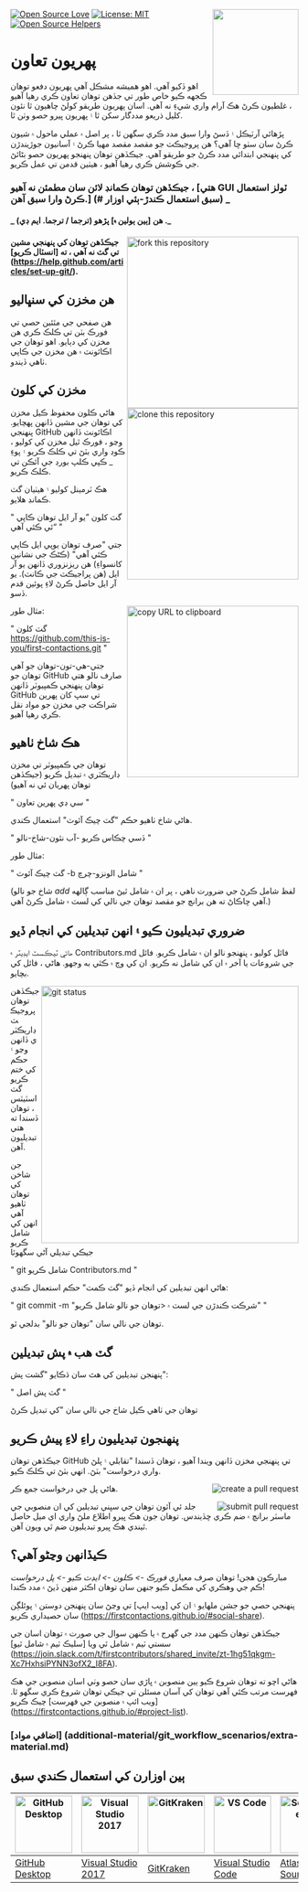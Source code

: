 [![Open Source Love](https://firstcontributions.github.io/open-source-badges/badges/open-source-v1/open-source.svg)](https://github.com/firstcontributions/open-source-badges)
[<img align="right" width="150" src="assets/join-slack-team.png">](https://join.slack.com/t/firstcontributors/shared_invite/zt-1hg51qkgm-Xc7HxhsiPYNN3ofX2_I8FA)
[![License: MIT](https://img.shields.io/badge/License-MIT-green.svg)](https://opensource.org/licenses/MIT)
[![Open Source Helpers](https://www.codetriage.com/roshanjossey/first-contributions/badges/users.svg)](https://www.codetriage.com/roshanjossey/first-contributions)

# پهريون تعاون

اهو ڏکيو آهي. اهو هميشه مشڪل آهي پهريون دفعو توهان ڪجهه ڪيو خاص طور تي جڏهن توهان تعاون ڪري رهيا آهيو ، غلطيون ڪرڻ هڪ آرام واري شيءِ نه آهي. اسان پهريون طريقو کولڻ چاهيون ٿا نئون کليل ذريعو مددگار سکن ٿا ۽ پهريون ڀيرو حصو وٺن ٿا.

پڙهائي آرٽيڪل ۽ ڏسڻ وارا سبق مدد ڪري سگھن ٿا ، پر اصل ۾ عملي ماحول ۾ شيون ڪرڻ سان سٺو ڇا آهي؟ ھن پروجيڪٽ جو مقصد مقصد مهيا ڪرڻ ۽ آسانيون جوڙيندڙن کي پنھنجي ابتدائي مدد ڪرڻ جو طريقو آھي. جيڪڏھن توھان پنھنجو پھريون حصو بڻائڻ جي ڪوشش ڪري رھيا آھيو ، ھيٺين قدمن تي عمل ڪريو.

### جيڪڏهن توهان ڪمانڊ لائن سان مطمئن نه آهيو ، [هتي GUI ٽولز استعمال ڪرڻ وارا سبق آهن.] (# سبق استعمال ڪندڙ-ٻئي اوزار) _


#### _ ھن [ٻين ٻولين ۾] پڙھو (ترجما / ترجما. ايم ڊي) ._

<img align="right" width="300" src="https://firstcontributions.github.io/assets/Readme/fork.png" alt="fork this repository" />

#### جيڪڏهن توهان کي پنهنجي مشين تي گٽ نه آهي ، ته [انسٽال ڪريو] (https://help.github.com/articles/set-up-git/).

## هن مخزن کي سنڀاليو

هن صفحي جي مٿئين حصي تي فورڪ بٽن تي ڪلڪ ڪري هن مخزن کي دٻايو.
اهو توهان جي اڪائونٽ ۾ هن مخزن جي ڪاپي ٺاهي ڏيندو.

## مخزن کي کلون

<img align="right" width="300" src="https://firstcontributions.github.io/assets/Readme/clone.png" alt="clone this repository" />

هاڻي ڪلون محفوظ ڪيل مخزن کي توهان جي مشين ڏانهن پهچايو. پنھنجي GitHub اڪائونٽ ڏانھن وڃو ، فورڪ ٿيل مخزن کي کوليو ، ڪوڊ واري بٽڻ تي ڪلڪ ڪريو ۽ پوءِ _ ڪپي ڪلپ بورڊ جي آئڪن تي ڪلڪ ڪريو.

هڪ ٽرمينل کوليو ۽ هيٺيان گٽ ڪمانڊ هلايو.

"
گٽ کلون ”يو آر ايل توهان ڪاپي ئي ڪئي آهي“
"

جتي "صرف توهان يوپي ايل ڪاپي ڪئي آهي" (ڪڻڪ جي نشانين کانسواءِ) هن ريزنزوري ڏانهن يو آر ايل (هن پراجيڪٽ جي ڪانٽ). يو آر ايل حاصل ڪرڻ لاءِ پوئين قدم ڏسو.

<img align="right" width="300" src="https://firstcontributions.github.io/assets/Readme/copy-to-clipboard.png" alt="copy URL to clipboard" />

مثال طور:

"
گٽ کلون https://github.com/this-is-you/first-contactions.git
"

جتي-هي-تون-توهان جو آهي توهان جو GitHub صارف نالو هتي توهان پنهنجي ڪمپيوٽر ڏانهن GitHub تي سڀ کان پهرين شراڪت جي مخزن جو مواد نقل ڪري رهيا آهيو.

## هڪ شاخ ٺاهيو

توهان جي ڪمپيوٽر تي مخزن ڊاريڪٽري ۾ تبديل ڪريو (جيڪڏهن توهان پهريان ئي نه آهيو)

"
سي ڊي پهرين تعاون
"

ھاڻي شاخ ٺاھيو حڪم "گٽ چيڪ آئوٽ" استعمال ڪندي.

"
ڏسي چڪاس ڪريو -آب نئون-شاخ-نالو
"

مثال طور:

"
گٽ چيڪ آئوٽ -b شامل الونزو-چرچ
"

(شاخ جو نالو _add_ لفظ شامل ڪرڻ جي ضرورت ناهي ، پر ان ۾ شامل ٿيڻ مناسب ڳالهه آهي ڇاڪاڻ ته هن برانچ جو مقصد توهان جي نالي کي لسٽ ۾ شامل ڪرڻ آهي.)

## ضروري تبديليون ڪيو ۽ انهن تبديلين کي انجام ڏيو

ھاڻي ٽيڪسٽ ايڊيٽر ۾ Contributors.md فائل کوليو ، پنھنجو نالو ان ۾ شامل ڪريو. فائل جي شروعات يا آخر ۾ ان کي شامل نه ڪريو. ان کي وچ ۾ ڪٿي به وجھو. ھاڻي ، فائل کي بچايو.

<img align="right" width="450" src="assets/git-status.png" alt="git status" />

جيڪڏهن توهان پروجيڪٽ ڊاريڪٽري ڏانهن وڃو ۽ حڪم کي ختم ڪريو گٽ اسٽيٽس ، توهان ڏسندا ته هتي تبديليون آهن.

جن شاخن کي توھان ٺاھيو آھي انھن کي شامل ڪريو جيڪي تبديلي آڻي سگھوٿا

"
git شامل ڪريو Contributors.md
"

ھاڻي انھن تبديلين کي انجام ڏيو "گٽ ڪمٽ" حڪم استعمال ڪندي:

"
git commit -m "شرڪت ڪندڙن جي لسٽ ۾ <توھان جو نالو شامل ڪريو"
"

توهان جي نالي سان "توهان جو نالو" بدلجي ٿو.

## گٽ هب ۾ پش تبديلين

پنھنجن تبديلين کي ھٿ سان ڌڪايو "گشت پش":

"
گٽ پش اصل <add-your-branch-name>
"

توهان جي ٺاهي ڪيل شاخ جي نالي سان <add-your-branch-name> "کي تبديل ڪرڻ

## پنھنجون تبديليون راءِ لاءِ پيش ڪريو

جيڪڏهن توهان GitHub تي پنهنجي مخزن ڏانهن ويندا آهيو ، توهان ڏسندا "تقابلي ۽ پلڻ واري درخواست" بٽڻ. انهي بٽڻ تي ڪلڪ ڪيو.

<img style="float: right;" src="assets/compare-and-pull.png" alt="create a pull request" />

هاڻي پل جي درخواست جمع ڪر.

<img style="float: right;" src="assets/submit-pull-request.png" alt="submit pull request" />

جلد ئي آئون توهان جي سڀني تبديلين کي ان منصوبي جي ماسٽر برانچ ۾ ضم ڪري ڇڏيندس. توهان جون هڪ ڀيرو اطلاع ملڻ واري اي ميل حاصل ٿيندي هڪ ڀيرو تبديليون ضم ٿي ويون آهن.

## ڪيڏانهن وڃڻو آهي؟

مبارڪون هجن! توهان صرف معياري _فورڪ -> ڪلون -> ايڊٽ ڪيو -> پل درخواست_ ڪم جي وهڪري کي مڪمل ڪيو جنهن سان توهان اڪثر منهن ڏيڻ ۾ مدد ڪندا!

پنهنجي حصي جو جشن ملهايو ۽ ان کي [ويب ايپ] تي وڃڻ سان پنهنجن دوستن ۽ پوئلڳن سان حصيداري ڪريو (https://firstcontactions.github.io/#social-share).

جيڪڏهن توهان ڪنهن مدد جي گهرج ۾ يا ڪنهن سوال جي صورت ۾ توهان اسان جي سستي ٽيم ۾ شامل ٿي ويا [سليڪ ٽيم ۾ شامل ٿيو] (https://join.slack.com/t/firstcontributors/shared_invite/zt-1hg51qkgm-Xc7HxhsiPYNN3ofX2_I8FA).

هاڻي اچو ته توهان شروع ڪيو ٻين منصوبن ۾ ڀاڙي سان حصو وٺي اسان منصوبن جي هڪ فهرست مرتب ڪئي آهي توهان کي آسان مسئلن تي جيڪي توهان شروع ڪري سگهو ٿا. [ويب ائپ ۾ منصوبن جي فهرست] چيڪ ڪريو (https://firstcontactions.github.io/#project-list).

### [اضافي مواد] (additional-material/git_workflow_scenarios/extra-material.md)

## ٻين اوزارن کي استعمال ڪندي سبق

| <a href="gui-tool-tutorials/github-desktop-tutorial.md"><img alt="GitHub Desktop" src="https://desktop.github.com/images/desktop-icon.svg" width="100"></a> | <a href="gui-tool-tutorials/github-windows-vs2017-tutorial.md"><img alt="Visual Studio 2017" src="https://upload.wikimedia.org/wikipedia/commons/c/cd/Visual_Studio_2017_Logo.svg" width="100"></a> | <a href="gui-tool-tutorials/gitkraken-tutorial.md"><img alt="GitKraken" src="https://firstcontributions.github.io/assets/Readme/gk-icon.png" width="100"></a> | <a href="gui-tool-tutorials/github-windows-vs-code-tutorial.md"><img alt="VS Code" src="https://upload.wikimedia.org/wikipedia/commons/2/2d/Visual_Studio_Code_1.18_icon.svg" width=100></a> | <a href="gui-tool-tutorials/sourcetree-macos-tutorial.md"><img alt="Sourcetree App" src="https://wac-cdn.atlassian.com/dam/jcr:81b15cde-be2e-4f4a-8af7-9436f4a1b431/Sourcetree-icon-blue.svg" width=100></a> | <a href="gui-tool-tutorials/github-windows-intellij-tutorial.md"><img alt="IntelliJ IDEA" src="https://upload.wikimedia.org/wikipedia/commons/thumb/9/9c/IntelliJ_IDEA_Icon.svg/512px-IntelliJ_IDEA_Icon.svg.png" width=100></a> |
| ----------------------------------------------------------------------------------------------------------------------------------------------------------- | --------------------------------------------------------------------------------------------------------------------------------------------------------------------------------------------------- | ------------------------------------------------------------------------------------------------------------------- | -------------------------------------------------------------------------------------------------------------------------------------------------------------------------------------------- | ------------------------------------------------------------------------------------------------------------------------------------------------------------------------------------------------------------ | ----------------------------------------------------------------------------------------------------------------------------------------------------------------------------------------- |
| [GitHub Desktop](gui-tool-tutorials/github-desktop-tutorial.md)                                                                                             | [Visual Studio 2017](gui-tool-tutorials/github-windows-vs2017-tutorial.md)                                                                                                                          | [GitKraken](gui-tool-tutorials/gitkraken-tutorial.md)                                                               | [Visual Studio Code](gui-tool-tutorials/github-windows-vs-code-tutorial.md)                                                                                                                  | [Atlassian Sourcetree](gui-tool-tutorials/sourcetree-macos-tutorial.md)                                                                                                                                      | [IntelliJ IDEA](gui-tool-tutorials/github-windows-intellij-tutorial.md)                                                                                                                   |